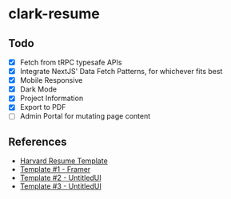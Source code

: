 # clark-resume

## Todo

- [x] Fetch from tRPC typesafe APIs
- [x] Integrate NextJS' Data Fetch Patterns, for whichever fits best
- [x] Mobile Responsive
- [x] Dark Mode
- [x] Project Information
- [x] Export to PDF
- [ ] Admin Portal for mutating page content

## References

- [Harvard Resume Template](https://cdn-careerservices.fas.harvard.edu/wp-content/uploads/sites/161/2022/08/resume-and-letter_2022-1.pdf)
- [Template #1 - Framer](https://dribbble.com/shots/18674024-Framer-Template-Resum-Site)
- [Template #2 - UntitledUI](https://dribbble.com/shots/16855988-Freelancer-portfolio-Untitled-UI)
- [Template #3 - UntitledUI](https://dribbble.com/shots/18147584-Freelancer-portfolio-Untitled-UI)